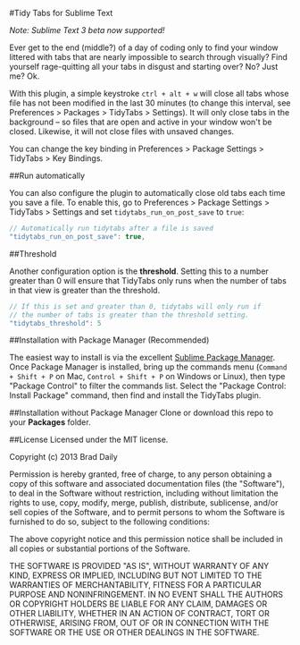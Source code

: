 #Tidy Tabs for Sublime Text

*Note: Sublime Text 3 beta now supported!*

Ever get to the end (middle?) of a day of coding only to find your window littered with tabs that are nearly impossible to search through visually? Find yourself rage-quitting all your tabs in disgust and starting over? No? Just me? Ok.

With this plugin, a simple keystroke `ctrl + alt + w` will close all tabs whose file has not been modified in the last 30 minutes (to change this interval, see Preferences > Packages > TidyTabs > Settings). It will only close tabs in the background – so files that are open and active in your window won't be closed. Likewise, it will not close files with unsaved changes.

You can change the key binding in Preferences > Package Settings > TidyTabs > Key Bindings.

##Run automatically

You can also configure the plugin to automatically close old tabs each time you save a file. To enable this, go to Preferences > Package Settings > TidyTabs > Settings and set `tidytabs_run_on_post_save` to `true`:

~~~js
// Automatically run tidytabs after a file is saved
"tidytabs_run_on_post_save": true,
~~~

##Threshold

Another configuration option is the **threshold**. Setting this to a number greater than 0 will ensure that TidyTabs only runs when the number of tabs in that view is greater than the threshold.

~~~js
// If this is set and greater than 0, tidytabs will only run if
// the number of tabs is greater than the threshold setting.
"tidytabs_threshold": 5
~~~

##Installation with Package Manager (Recommended)

The easiest way to install is via the excellent [Sublime Package Manager](https://sublime.wbond.net/installation). Once Package Manager is installed, bring up the commands menu (`Command + Shift + P` on Mac, `Control + Shift + P` on Windows or Linux), then type "Package Control" to filter the commands list. Select the "Package Control: Install Package" command, then find and install the TidyTabs plugin.

##Installation without Package Manager
Clone or download this repo to your **Packages** folder.

##License
Licensed under the MIT license.

Copyright (c) 2013 Brad Daily

Permission is hereby granted, free of charge, to any person obtaining a copy of this software and associated documentation files (the "Software"), to deal in the Software without restriction, including without limitation the rights to use, copy, modify, merge, publish, distribute, sublicense, and/or sell copies of the Software, and to permit persons to whom the Software is furnished to do so, subject to the following conditions:

The above copyright notice and this permission notice shall be included in all copies or substantial portions of the Software.

THE SOFTWARE IS PROVIDED "AS IS", WITHOUT WARRANTY OF ANY KIND, EXPRESS OR IMPLIED, INCLUDING BUT NOT LIMITED TO THE WARRANTIES OF MERCHANTABILITY, FITNESS FOR A PARTICULAR PURPOSE AND NONINFRINGEMENT. IN NO EVENT SHALL THE AUTHORS OR COPYRIGHT HOLDERS BE LIABLE FOR ANY CLAIM, DAMAGES OR OTHER LIABILITY, WHETHER IN AN ACTION OF CONTRACT, TORT OR OTHERWISE, ARISING FROM, OUT OF OR IN CONNECTION WITH THE SOFTWARE OR THE USE OR OTHER DEALINGS IN THE SOFTWARE.
